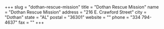 +++
slug = "dothan-rescue-mission"
title = "Dothan Rescue Mission"
name = "Dothan Rescue Mission"
address = "216 E. Crawford Street"
city = "Dothan"
state = "AL"
postal = "36301"
website = ""
phone = "334 794-4637"
fax = ""
+++
